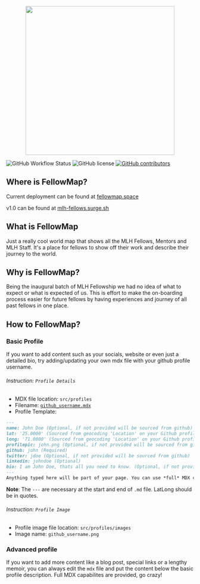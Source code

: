 <center>
<img src="https://imgur.com/7aGHaWN.png" width="400"/>
</center>

![GitHub Workflow Status](https://img.shields.io/github/workflow/status/korusuke/MLH-Fellow-Map/Gatsby%20Publish) ![GitHub license](https://img.shields.io/github/license/Korusuke/MLH-Fellow-Map) [![GitHub contributors](https://img.shields.io/github/contributors/Korusuke/MLH-Fellow-Map)](https://GitHub.com/Korusuke/MLH-Fellow-Map/graphs/contributors/)


## Where is FellowMap?

Current deployment can be found at [fellowmap.space](https://fellowmap.space)

v1.0 can be found at [mlh-fellows.surge.sh](https://mlh-fellows.surge.sh/)

## What is FellowMap

Just a really cool world map that shows all the MLH Fellows, Mentors and MLH Staff. It's a place for fellows to show off their work and describe their journey to the world.

## Why is FellowMap?

Being the inaugural batch of MLH Fellowship we had no idea of what to expect or what is expected of us. This is effort to make the on-boarding process easier for future fellows by having experiences and journey of all past fellows in one place. 

## How to FellowMap?

### Basic Profile
If you want to add content such as your socials, website or even just a detailed bio, try adding/updating your own mdx file with your github profile username. 
###### Instruction: `Profile Details`
- MDX file location: `src/profiles` 
- Filename: [`github_username.mdx`](https://github.com/Korusuke/MLH-Fellow-map/new/master/src/profiles/)
- Profile Template: 
```markdown
---
name: John Doe (Optional, if not provided will be sourced from github)
lat: '25.0000' (Sourced from geocoding 'Location' on your Github profile. If this is not accurate, set it here)
long: '71.0000' (Sourced from geocoding 'Location' on your Github profile. If this is not accurate, set it here)
profilepic: john.png (Optional, if not provided will be sourced from github)
github: john (Required)
twitter: jdoe (Optional, if not provided will be sourced from github)
linkedin: johndoe (Optional)
bio: I am John Doe, thats all you need to know. (Optional, if not provided will be sourced from github)
---
Anything typed here will be part of your page. You can use *full* MDX capabilities!
```
**Note**: The `---` are necessary at the start and end of `.md` file. LatLong should be in quotes.

###### Instruction: `Profile Image`
- Profile image file location: `src/profiles/images` 
- Image name: `github_username.png`


### Advanced profile

If you want to add more content like a blog post, special links or a lengthy memoir, you can always edit the `mdx` file and put the content below the basic profile description.
Full MDX capabilites are provided, go crazy!
